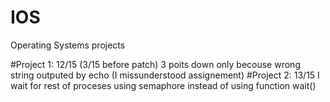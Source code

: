 # IOS
Operating Systems projects<br>

#Project 1: 12/15 (3/15 before patch)
3 poits down only becouse wrong string outputed by echo (I missunderstood assignement)
#Project 2: 13/15
I wait for rest of proceses using semaphore instead of using function wait()
